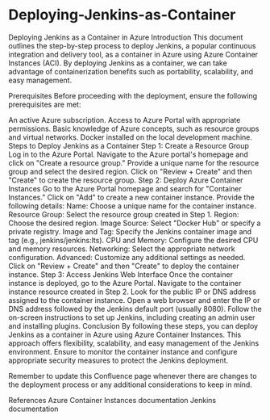 # Deploying-Jenkins-as-Container
Deploying Jenkins as a Container in Azure
Introduction
This document outlines the step-by-step process to deploy Jenkins, a popular continuous integration and delivery tool, as a container in Azure using Azure Container Instances (ACI). By deploying Jenkins as a container, we can take advantage of containerization benefits such as portability, scalability, and easy management.

Prerequisites
Before proceeding with the deployment, ensure the following prerequisites are met:

An active Azure subscription.
Access to Azure Portal with appropriate permissions.
Basic knowledge of Azure concepts, such as resource groups and virtual networks.
Docker installed on the local development machine.
Steps to Deploy Jenkins as a Container
Step 1: Create a Resource Group
Log in to the Azure Portal.
Navigate to the Azure portal's homepage and click on "Create a resource group."
Provide a unique name for the resource group and select the desired region.
Click on "Review + Create" and then "Create" to create the resource group.
Step 2: Deploy Azure Container Instances
Go to the Azure Portal homepage and search for "Container Instances."
Click on "Add" to create a new container instance.
Provide the following details:
Name: Choose a unique name for the container instance.
Resource Group: Select the resource group created in Step 1.
Region: Choose the desired region.
Image Source: Select "Docker Hub" or specify a private registry.
Image and Tag: Specify the Jenkins container image and tag (e.g., jenkins/jenkins:lts).
CPU and Memory: Configure the desired CPU and memory resources.
Networking: Select the appropriate network configuration.
Advanced: Customize any additional settings as needed.
Click on "Review + Create" and then "Create" to deploy the container instance.
Step 3: Access Jenkins Web Interface
Once the container instance is deployed, go to the Azure Portal.
Navigate to the container instance resource created in Step 2.
Look for the public IP or DNS address assigned to the container instance.
Open a web browser and enter the IP or DNS address followed by the Jenkins default port (usually 8080).
Follow the on-screen instructions to set up Jenkins, including creating an admin user and installing plugins.
Conclusion
By following these steps, you can deploy Jenkins as a container in Azure using Azure Container Instances. This approach offers flexibility, scalability, and easy management of the Jenkins environment. Ensure to monitor the container instance and configure appropriate security measures to protect the Jenkins deployment.

Remember to update this Confluence page whenever there are changes to the deployment process or any additional considerations to keep in mind.

References
Azure Container Instances documentation
Jenkins documentation